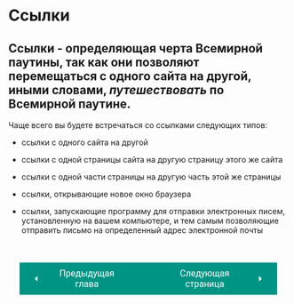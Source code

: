 # Ссылки

<h2>Ссылки - определяющая черта Всемирной паутины, так как они позволяют перемещаться с одного сайта на другой, иными словами, <i>путешествовать</i> по Всемирной паутине.</h2>

Чаще всего вы будете встречаться со ссылками следующих типов:

* ссылки с одного сайта на другой

* ссылки с одной страницы сайта на другую страницу этого же сайта

* ссылки с одной части страницы на другую часть этой же страницы

* ссылки, открывающие новое окно браузера

* ссылки, запускающие программу для отправки электронных писем, установленную на вашем компьютере, и тем самым позволяющие отправить письмо на определенный адрес электронной почты

<div style="display: flex; justify-content: space-between; padding: 20px; margin-top:30px;"><button class="custom-button" style="background-color: rgb(0, 148, 133); color: white; font-family: 'Roboto', sans-serif; border: none; cursor: pointer; padding: 10px 20px; font-size: 16px; display: flex; align-items: center;" onclick="window.location.href='/sitetest/html/lists'"><svg xmlns="http://www.w3.org/2000/svg" viewBox="0 0 24 24" style="fill: white; width: 20px; height: 20px;"><path d="M15 18l-6-6 6-6" /></svg><span style="margin: 0 10px;">Предыдущая глава</span></button><button class="custom-button" style="background-color: rgb(0, 148, 133); color: white; font-family: 'Roboto', sans-serif; border: none; cursor: pointer; padding: 10px 20px; font-size: 16px; display: flex; align-items: center;" onclick="window.location.href='/sitetest/html/link/explain'"><span style="margin: 0 10px;">Следующая страница</span><svg xmlns="http://www.w3.org/2000/svg" viewBox="0 0 24 24" style="fill: white; width: 20px; height: 20px;"><path d="M9 18l6-6-6-6" /></svg></button></div>
